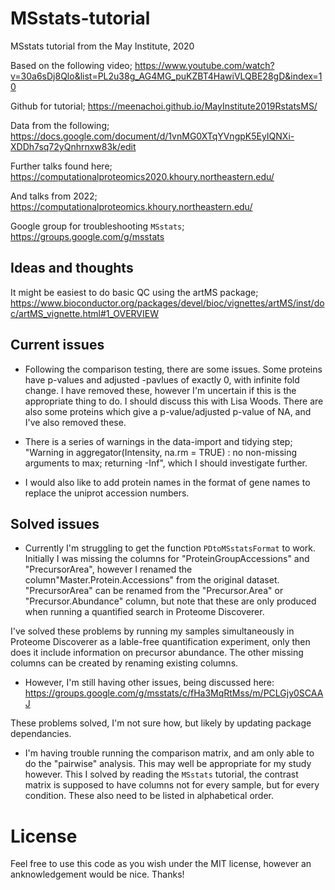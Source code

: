 # MSstats-tutorial
MSstats tutorial from the May Institute, 2020

Based on the following video;
https://www.youtube.com/watch?v=30a6sDj8Qlo&list=PL2u38g_AG4MG_puKZBT4HawiVLQBE28gD&index=10

Github for tutorial;
https://meenachoi.github.io/MayInstitute2019RstatsMS/

Data from the following;
https://docs.google.com/document/d/1vnMG0XTqYVngpK5EyIQNXi-XDDh7sq72yQnhrnxw83k/edit

Further talks found here;
https://computationalproteomics2020.khoury.northeastern.edu/

And talks from 2022;
https://computationalproteomics.khoury.northeastern.edu/

Google group for troubleshooting `MSstats`;
https://groups.google.com/g/msstats

## Ideas and thoughts
It might be easiest to do basic QC using the artMS package;
https://www.bioconductor.org/packages/devel/bioc/vignettes/artMS/inst/doc/artMS_vignette.html#1_OVERVIEW

## Current issues

- Following the comparison testing, there are some issues. Some proteins have p-values and adjusted -pavlues of exactly 0, with infinite fold change. I have removed these, however I'm uncertain if this is the appropriate thing to do. I should discuss this with Lisa Woods. There are also some proteins which give a p-value/adjusted p-value of NA, and I've also removed these.

- There is a series of warnings in the data-import and tidying step; "Warning in aggregator(Intensity, na.rm = TRUE) :
  no non-missing arguments to max; returning -Inf", which I should investigate further.
  
- I would also like to add protein names in the format of gene names to replace the uniprot accession numbers.

## Solved issues
- Currently I'm struggling to get the function `PDtoMSstatsFormat` to work. Initially I was missing the columns for "ProteinGroupAccessions" and "PrecursorArea", however I renamed the column"Master.Protein.Accessions" from the original dataset. "PrecursorArea" can be renamed from the "Precursor.Area" or "Precursor.Abundance" column, but note that these are only produced when running a quantified search in Proteome Discoverer.

I've solved these problems by running my samples simultaneously in Proteome Discoverer as a lable-free quantification experiment, only then does it include information on precursor abundance. The other missing columns can be created by renaming existing columns.

- However, I'm still having other issues, being discussed here:
https://groups.google.com/g/msstats/c/fHa3MqRtMss/m/PCLGjy0SCAAJ

These problems solved, I'm not sure how, but likely by updating package dependancies.

- I'm having trouble running the comparison matrix, and am only able to do the "pairwise" analysis. This may well be appropriate for my study however. This I solved by reading the `MSstats` tutorial, the contrast matrix is supposed to have columns not for every sample, but for every condition. These also need to be listed in alphabetical order.

# License

Feel free to use this code as you wish under the MIT license, however an anknowledgement would be nice. Thanks!
